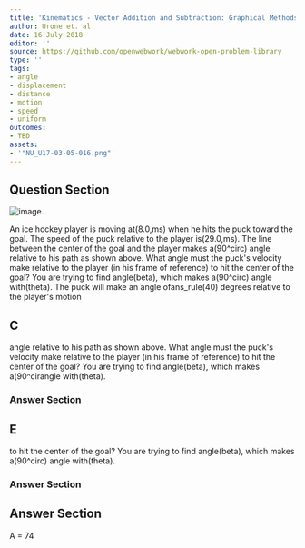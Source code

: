 ```yaml
---
title: 'Kinematics - Vector Addition and Subtraction: Graphical Methods'
author: Urone et. al
date: 16 July 2018
editor: ''
source: https://github.com/openwebwork/webwork-open-problem-library
type: ''
tags:
- angle
- displacement
- distance
- motion
- speed
- uniform
outcomes:
- TBD
assets:
- '"NU_U17-03-05-016.png"'
---
```


## Question Section 

![image.]("NU_U17-03-05-016.png")

An ice hockey player is moving at(8.0,ms) when he hits the puck toward the goal. The speed of the puck relative to the player is(29.0,ms). The line between the center of the goal and the player makes a(90^circ) angle relative to his path as shown above. What angle must the puck's velocity make relative to the player (in his frame of reference) to hit the center of the goal? You are trying to find angle(beta), which makes a(90^circ) angle with(theta).
The puck will make an angle ofans_rule(40) degrees relative to the player's motion

## C
angle relative to his path as shown above. What angle must the puck's velocity make relative to the player (in his frame of reference) to hit the center of the goal? You are trying to find angle(beta), which makes a(90^cirangle with(theta).
### Answer Section
## E
to hit the center of the goal? You are trying to find angle(beta), which makes a(90^circ) angle with(theta).
### Answer Section


## Answer Section

A = 74